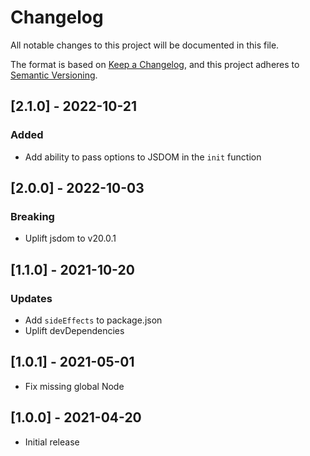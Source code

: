 # Changelog
All notable changes to this project will be documented in this file.

The format is based on [Keep a Changelog](https://keepachangelog.com/en/1.0.0/),
and this project adheres to [Semantic Versioning](https://semver.org/spec/v2.0.0.html).

## [2.1.0] - 2022-10-21

### Added
- Add ability to pass options to JSDOM in the `init` function

## [2.0.0] - 2022-10-03

### Breaking
- Uplift jsdom to v20.0.1

## [1.1.0] - 2021-10-20

### Updates
- Add `sideEffects` to package.json
- Uplift devDependencies

## [1.0.1] - 2021-05-01

- Fix missing global Node

## [1.0.0] - 2021-04-20

- Initial release
